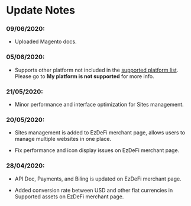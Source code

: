 # Update Notes

### 09/06/2020:

- Uploaded Magento docs.

### 05/06/2020:

- Supports other platform not included in the [supported platform list](https://ezdefi.com/plugins/). Please go to **My platform is not supported** for more info.

### 21/05/2020:

- Minor performance and interface optimization for Sites management.

### 20/05/2020:

- Sites management is added to EzDeFi merchant page, allows users to manage multiple websites in one place.

- Fix performance and icon display issues on EzDeFi merchant page.

### 28/04/2020:

- API Doc, Payments, and Biling is updated on EzDeFi merchant page.

- Added conversion rate between USD and other fiat currencies in Supported assets on EzDeFi merchant page.
